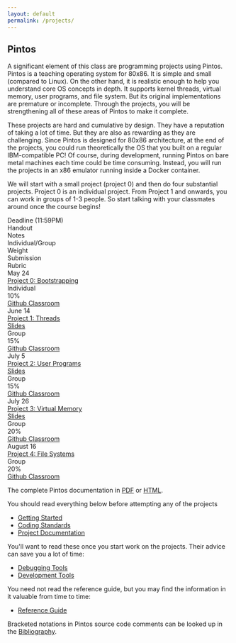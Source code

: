 ```yaml
---
layout: default
permalink: /projects/
---
```


## Pintos

A significant element of this class are programming projects using Pintos. Pintos is a teaching operating system for 80x86. It is simple and small (compared to Linux). On the other hand, it is realistic enough to help you understand core OS concepts in depth. It supports kernel threads, virtual memory, user programs, and file system. But its original implementations are premature or incomplete. Through the projects, you will be strengthening all of these areas of Pintos to make it complete.

<span class="em">These projects are hard and cumulative by design.</span> They have a reputation of taking a lot of time. But they are also as rewarding as they are challenging. Since Pintos is designed for 80x86 architecture, at the end of the projects, you could run theoretically the OS that you built on a regular IBM-compatible PC! Of course, during development, running Pintos on bare metal machines each time could be time consuming. Instead, you will run the projects in an x86 emulator running inside a Docker container. 

We will start with a small project (project 0) and then do four substantial projects. Project 0 is an individual project. From Project 1 and onwards, you can work in groups of 1-3 people. So start talking with your classmates around once the course begins!

<div class="grid">
    <div class="hrow row">
        <div class="hcolumn column1">Deadline (11:59PM)</div>
        <div class="column2">Handout</div>
        <div class="column2">Notes</div>
        <div class="column2">Individual/Group</div>
        <div class="column1">Weight</div>
        <div class="column2">Submission</div>
        <div class="column2">Rubric</div>
    </div>
    <div class="row">
        <div class="column1">May 24</div>
        <div class="column2"><a href="WWW/pintos_2.html">Project 0: Bootstrapping</a></div>
        <div class="column2"></div>
        <div class="column2">Individual</div>
        <div class="column1">10%</div>
        <div class="column2"><a href="https://classroom.github.com/a/nBAc0pwC">Github Classroom</a></div>
    </div>
    <div class="row">
        <div class="column1">June 14</div>
        <div class="column2"><a href="WWW/pintos_3.html">Project 1: Threads</a></div>
        <div class="column2"><a href="project1/slides/project1.pdf">Slides</a></div>
        <div class="column2">Group</div>
        <div class="column1">15%</div>
        <div class="column2"><a href="https://classroom.github.com/g/fLtciXat">Github Classroom</a></div>
    </div>
    <div class="row">
        <div class="column1">July 5</div>
        <div class="column2"><a href="WWW/pintos_4.html">Project 2: User Programs</a></div>
        <div class="column2"><a href="project2/slides/project2.pdf">Slides</a></div>
        <div class="column2">Group</div>
        <div class="column1">15%</div>
        <div class="column2"><a href="https://classroom.github.com/g/aTyIhV4r">Github Classroom</a></div>
    </div>
    <div class="row">
        <div class="column1">July 26</div>
        <div class="column2"><a href="WWW/pintos_5.html">Project 3: Virtual Memory</a></div>
        <div class="column2"><a href="project3/slides/project3.pdf">Slides</a></div>
        <div class="column2">Group</div>
        <div class="column1">20%</div>
        <div class="column2"><a href="https://classroom.github.com/g/ekvFnk1l">Github Classroom</a></div>
    </div>
    <div class="row">
        <div class="column1">August 16</div>
        <div class="column2"><a href="WWW/pintos_6.html">Project 4: File Systems</a></div>
        <div class="column2"></div>
        <div class="column2">Group</div>
        <div class="column1">20%</div>
        <div class="column2"><a href="https://classroom.github.com/g/feSKT6FQ">Github Classroom</a></div>
    </div>
</div>

The complete Pintos documentation in [PDF](WWW/pintos.pdf) or [HTML](WWW/pintos.html).

You should read everything below <span class="em">before attempting any of the projects</span>

- [Getting Started](WWW/pintos_1.html)
- [Coding Standards](WWW/pintos_9.html)
- [Project Documentation](WWW/pintos_10.html)

You'll want to read these once you start work on the projects. Their advice can save you a lot of time:

- [Debugging Tools](WWW/pintos_11.html)
- [Development Tools](WWW/pintos_12.html)

You need not read the reference guide, but you may find the information in it valuable from time to time:

- [Reference Guide](WWW/pintos_7.html)

Bracketed notations in Pintos source code comments can be looked up in the [Bibliography](WWW/pintos_14.html).


